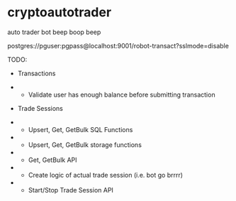# cryptoautotrader
auto trader bot beep boop beep

postgres://pguser:pgpass@localhost:9001/robot-transact?sslmode=disable

TODO:
- Transactions
- - Validate user has enough balance before submitting transaction

- Trade Sessions
- - Upsert, Get, GetBulk SQL Functions
- - Upsert, Get, GetBulk storage functions
- - Get, GetBulk API
- - Create logic of actual trade session (i.e. bot go brrrr)
- - Start/Stop Trade Session API



